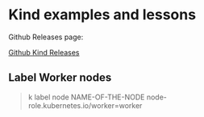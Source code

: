 # Kind examples and lessons

Github Releases page:

[Github Kind Releases](https://github.com/kubernetes-sigs/kind/releases/tag/v0.20.0)

## Label Worker nodes

> k label node NAME-OF-THE-NODE node-role.kubernetes.io/worker=worker